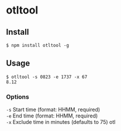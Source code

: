 # otltool

## Install
```
$ npm install otltool -g
```

## Usage
```
$ otltool -s 0823 -e 1737 -x 67
8.12
```

### Options
`-s` Start time (format: HHMM, required)  
`-e` End time (format: HHMM, required)  
`-x` Exclude time in minutes (defaults to 75) otl
